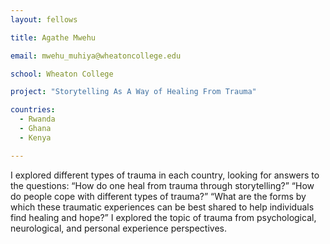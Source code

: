 ```yaml
---
layout: fellows

title: Agathe Mwehu

email: mwehu_muhiya@wheatoncollege.edu

school: Wheaton College

project: "Storytelling As A Way of Healing From Trauma"

countries:
  - Rwanda
  - Ghana
  - Kenya

---
```


I explored different types of trauma in each country, looking for answers to the questions: “How do one heal from trauma through storytelling?” “How do people cope with different types of trauma?” “What are the forms by which these traumatic experiences can be best shared to help individuals find healing and hope?” I explored the topic of trauma from psychological, neurological, and personal experience perspectives.
